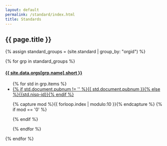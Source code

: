 ```yaml
---
layout: default
permalink: /standard/index.html
title: Standards
---
```



<h2>{{ page.title }}</h2>

<div class="collection-wrap">


{% assign standard_groups = (site.standard | group_by: "orgid") %}

{% for grp in standard_groups %}


<div class="collection-group">

<h4><a href="/organisation/{{ grp.name }}.html">{{ site.data.orgs[grp.name].short }}</a></h4>

<ul>
{% for std in grp.items %}

<li><a href="/standard/{{std.nisp-id}}.html">{% if std.document.pubnum != '' %}{{ std.document.pubnum }}{% else %}{{std.nisp-id}}{% endif %}</a></li>

{% capture mod %}{{ forloop.index | modulo:10 }}{% endcapture %}
{% if  mod == '0' %}    
</ul>
</div>
<div  class="collection-group">
<ul>
{% endif %}

{% endfor %}
</ul>
</div>

{% endfor %}

</div>
